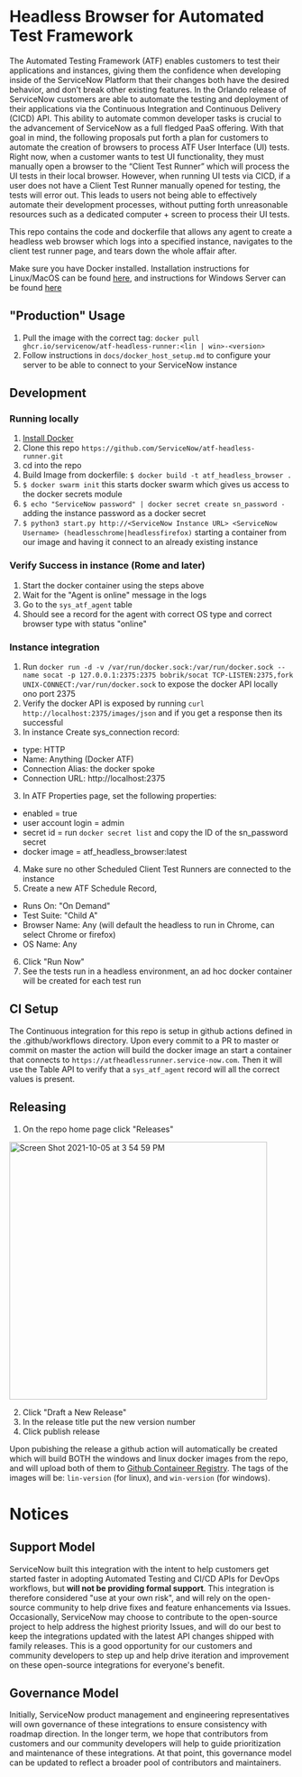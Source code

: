 # Headless Browser for Automated Test Framework

The Automated Testing Framework (ATF) enables customers to test their applications and instances, giving them the confidence 
when developing inside of the ServiceNow Platform that their changes both have the desired behavior, and don’t break other 
existing features. In the Orlando release of ServiceNow customers are able to automate the testing and deployment of their 
applications via the Continuous Integration and Continuous Delivery (CICD) API. This ability to automate common developer tasks 
is crucial to the advancement of ServiceNow as a full fledged PaaS offering. With that goal in mind, the following proposals 
put forth a plan for customers to automate the creation of browsers to process ATF User Interface (UI) tests. 
Right now, when a customer wants to test UI functionality, they must manually open a browser to the “Client Test Runner” 
which will process the UI tests in their local browser. However, when running UI tests via CICD, if a user does not have 
a Client Test Runner manually opened for testing, the tests will error out. This leads to users not being able to effectively 
automate their development processes, without putting forth unreasonable resources such as a dedicated computer + screen to process their UI tests.

This repo contains the code and dockerfile that allows any agent to create a headless web browser which logs into a specified instance, navigates to the client test runner page, and tears down the whole affair after.

Make sure you have Docker installed. 
Installation instructions for Linux/MacOS can be found [here](https://docs.docker.com/get-docker/), and instructions for Windows Server can be found [here](https://docs.microsoft.com/en-us/virtualization/windowscontainers/quick-start/set-up-environment?tabs=Windows-Server#install-docker)

## "Production" Usage

1. Pull the image with the correct tag: `docker pull ghcr.io/servicenow/atf-headless-runner:<lin | win>-<version>`
2. Follow instructions in `docs/docker_host_setup.md` to configure your server to be able to connect to your ServiceNow instance

## Development

### Running locally
1. [Install Docker](https://docs.docker.com/desktop/mac/install/)
2. Clone this repo `https://github.com/ServiceNow/atf-headless-runner.git`
3. cd into the repo
4. Build Image from dockerfile: `$ docker build -t atf_headless_browser .`
5. `$ docker swarm init` this starts docker swarm which gives us access to the docker secrets module
6. `$ echo "ServiceNow password" | docker secret create sn_password -` adding the instance password as a docker secret
7. `$ python3 start.py http://<ServiceNow Instance URL> <ServiceNow Username> (headlesschrome|headlessfirefox)` starting a container from our image and having it connect to an already existing instance

### Verify Success in instance (Rome and later)
1. Start the docker container using the steps above
2. Wait for the "Agent is online" message in the logs
3. Go to the `sys_atf_agent` table
4. Should see a record for the agent with correct OS type and correct browser type with status "online"

### Instance integration
1. Run `docker run -d -v /var/run/docker.sock:/var/run/docker.sock --name socat -p 127.0.0.1:2375:2375 bobrik/socat TCP-LISTEN:2375,fork UNIX-CONNECT:/var/run/docker.sock` to expose the docker API locally ono port 2375
2. Verify the docker API is exposed by running `curl http://localhost:2375/images/json` and if you get a response then its successful
3. In instance Create sys_connection record:
- type: HTTP
- Name: Anything (Docker ATF)
- Connection Alias: the docker spoke
- Connection URL: http://localhost:2375

3. In ATF Properties page, set the following properties:
- enabled = true
- user account login = admin
- secret id = run `docker secret list` and copy the ID of the sn_password secret
- docker image = atf_headless_browser:latest

4. Make sure no other Scheduled Client Test Runners are connected to the instance
5. Create a new ATF Schedule Record, 
- Runs On: "On Demand" 
- Test Suite: "Child A"
- Browser Name: Any (will default the headless to run in Chrome, can select Chrome or firefox)
- OS Name: Any

6. Click "Run Now"
7. See the tests run in a headless environment, an ad hoc docker container will be created for each test run

## CI Setup

The Continuous integration for this repo is setup in github actions defined in the .github/workflows directory. Upon every commit to a PR to master or commit on master the action will build the docker image an start a container that connects to `https://atfheadlessrunner.service-now.com`. Then it will use the Table API to verify that a `sys_atf_agent` record will all the correct values is present. 

## Releasing 

1. On the repo home page click "Releases"
<img width="457" alt="Screen Shot 2021-10-05 at 3 54 59 PM" src="https://user-images.githubusercontent.com/13264552/136101451-9425ac83-d0fa-4b39-b053-dd9cb306b8b5.png">

2. Click "Draft a New Release"
3. In the release title put the new version number
4. Click publish release

Upon pubishing the release a github action will automatically be created which will build BOTH the windows and linux docker images from the repo, and will upload both of them to [Github Containeer Registry](https://github.com/ServiceNow/atf-headless-runner/pkgs/container/atf-headless-runner). The tags of the images will be: `lin-version` (for linux), and `win-version` (for windows).

# Notices

## Support Model

ServiceNow built this integration with the intent to help customers get started faster in adopting Automated Testing and CI/CD APIs for DevOps workflows, but __will not be providing formal support__. This integration is therefore considered "use at your own risk", and will rely on the open-source community to help drive fixes and feature enhancements via Issues. Occasionally, ServiceNow may choose to contribute to the open-source project to help address the highest priority Issues, and will do our best to keep the integrations updated with the latest API changes shipped with family releases. This is a good opportunity for our customers and community developers to step up and help drive iteration and improvement on these open-source integrations for everyone's benefit. 

## Governance Model

Initially, ServiceNow product management and engineering representatives will own governance of these integrations to ensure consistency with roadmap direction. In the longer term, we hope that contributors from customers and our community developers will help to guide prioritization and maintenance of these integrations. At that point, this governance model can be updated to reflect a broader pool of contributors and maintainers. 
